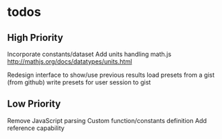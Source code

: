 todos
=====

## High Priority
Incorporate constants/dataset
Add units handling
	math.js		http://mathjs.org/docs/datatypes/units.html	

Redesign interface to show/use previous results
load presets from a gist (from github)
write presets for user session to gist

## Low Priority
Remove JavaScript parsing
Custom function/constants definition
Add reference capability

